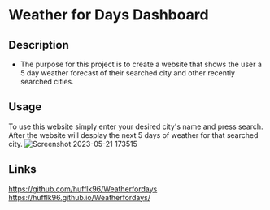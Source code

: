 # Weather for Days Dashboard

## Description
- The purpose for this project is to create a website that shows the user a 5 day weather forecast of their searched city and other recently searched cities.

## Usage
To use this website simply enter your desired city's name and press search. After the website will desplay the next 5 days of weather for that searched city.
![Screenshot 2023-05-21 173515](https://github.com/hufflk96/Weatherfordays/assets/118147274/749818a5-b12e-480b-b9a1-78810b1e3323)

## Links
https://github.com/hufflk96/Weatherfordays
https://hufflk96.github.io/Weatherfordays/
